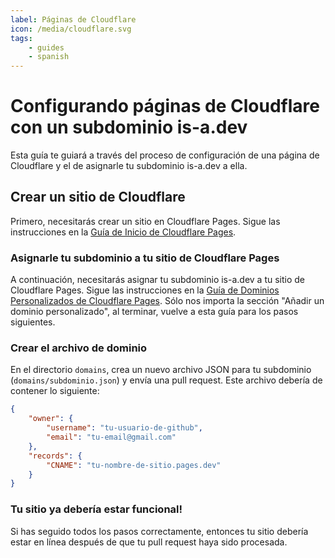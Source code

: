 ```yaml
---
label: Páginas de Cloudflare
icon: /media/cloudflare.svg
tags:
    - guides
    - spanish
---
```


# Configurando páginas de Cloudflare con un subdominio is-a.dev

Esta guía te guiará a través del proceso de configuración de una página de Cloudflare y el de asignarle tu subdominio is-a.dev a ella.

## Crear un sitio de Cloudflare

Primero, necesitarás crear un sitio en Cloudflare Pages. Sigue las instrucciones en la [Guía de Inicio de Cloudflare Pages](https://developers.cloudflare.com/pages/get-started/guide/).

### Asignarle tu subdominio a tu sitio de Cloudflare Pages

A continuación, necesitarás asignar tu subdominio is-a.dev a tu sitio de Cloudflare Pages. Sigue las instrucciones en la [Guía de Dominios Personalizados de Cloudflare Pages](https://developers.cloudflare.com/pages/platform/custom-domains/#add-a-custom-domain). Sólo nos importa la sección "Añadir un dominio personalizado", al terminar, vuelve a esta guía para los pasos siguientes.

### Crear el archivo de dominio

En el directorio `domains`, crea un nuevo archivo JSON para tu subdominio (`domains/subdominio.json`) y envía una pull request. Este archivo debería de contener lo siguiente:

```json
{
    "owner": {
        "username": "tu-usuario-de-github",
        "email": "tu-email@gmail.com"
    },
    "records": {
        "CNAME": "tu-nombre-de-sitio.pages.dev"
    }
}
```

### Tu sitio ya debería estar funcional!

Si has seguido todos los pasos correctamente, entonces tu sitio debería estar en línea después de que tu pull request haya sido procesada.